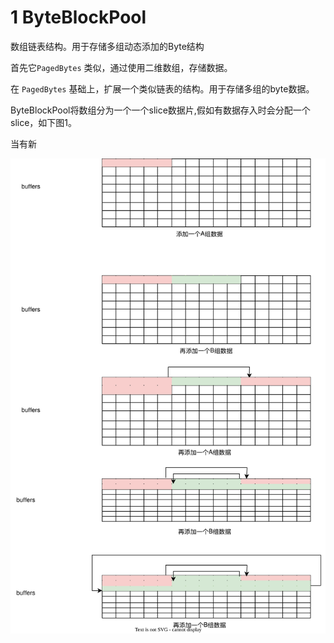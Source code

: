 # 1 ByteBlockPool

数组链表结构。用于存储多组动态添加的Byte结构

首先它`PagedBytes` 类似，通过使用二维数组，存储数据。

在 `PagedBytes` 基础上，扩展一个类似链表的结构。用于存储多组的byte数据。



ByteBlockPool将数组分为一个一个slice数据片,假如有数据存入时会分配一个slice，如下图1。

当有新



![ByteBlocPool](ByteBlocPool.svg)